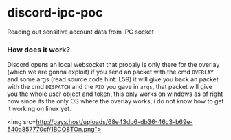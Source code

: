 # discord-ipc-poc
Reading out sensitive account data from IPC socket

### How does it work?
Discord opens an local websocket that probaly is only there for the overlay (which we are gonna exploit)
if you send an packet  with the cmd `OVERLAY` and some args (read source code hint: L59) it will give you back an packet
with the cmd `DISPATCH` and the `PID` you gave in `args`, that packet will give you the whole user object and token, this only works on windows
as of right now since its the only OS where the overlay works, i do not know how to get it working on linux yet.

<img src=http://pays.host/uploads/68e43db6-db36-46c3-b69e-540a857770cf/1BCQ8TOn.png">
